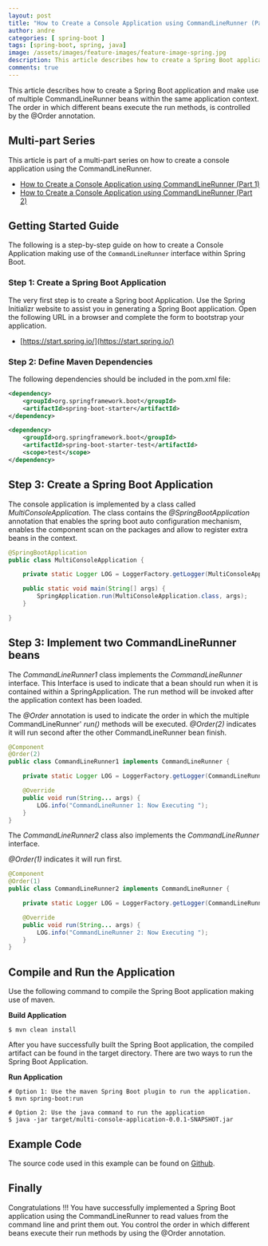 ```yaml
---
layout: post
title: "How to Create a Console Application using CommandLineRunner (Part 2)"
author: andre
categories: [ spring-boot ]
tags: [spring-boot, spring, java]
image: /assets/images/feature-images/feature-image-spring.jpg
description: This article describes how to create a Spring Boot application and make use of multiple CommandLineRunner classes.
comments: true
---
```



This article describes how to create a Spring Boot application and make use of multiple CommandLineRunner beans within 
the same application context. The order in which different beans execute the run methods, is controlled by the @Order 
annotation. 


## Multi-part Series
This article is part of a multi-part series on how to create a console application using the CommandLineRunner.

* [How to Create a Console Application using CommandLineRunner (Part 1)][Article1]
* [How to Create a Console Application using CommandLineRunner (Part 2)][Article2]


## Getting Started Guide
The following is a step-by-step guide on how to create a Console Application making use of the `CommandLineRunner` interface within Spring Boot.


### Step 1: Create a Spring Boot Application
The very first step is to create a Spring boot Application. Use the Spring Initializr website to assist you 
in generating a Spring Boot application. Open the following URL in a browser and complete the form to bootstrap your application.

* [https://start.spring.io/](https://start.spring.io/)


### Step 2: Define Maven Dependencies
The following dependencies should be included in the pom.xml file:
```xml
<dependency>
    <groupId>org.springframework.boot</groupId>
    <artifactId>spring-boot-starter</artifactId>
</dependency>

<dependency>
    <groupId>org.springframework.boot</groupId>
    <artifactId>spring-boot-starter-test</artifactId>
    <scope>test</scope>
</dependency>   
```


## Step 3: Create a Spring Boot Application
The console application is implemented by a class called *MultiConsoleApplication*. The class contains the *@SpringBootApplication* annotation that enables the spring boot auto configuration mechanism, enables the component scan on the packages and allow to register extra beans in the context. 

```java
@SpringBootApplication
public class MultiConsoleApplication {

    private static Logger LOG = LoggerFactory.getLogger(MultiConsoleApplication.class);

    public static void main(String[] args) {
        SpringApplication.run(MultiConsoleApplication.class, args);    
    }

}
```


## Step 3: Implement two CommandLineRunner beans
The *CommandLineRunner1* class implements the *CommandLineRunner* interface. This Interface is used to indicate that a 
bean should run when it is contained within a SpringApplication. The run method will be invoked after the application 
context has been loaded. 

The *@Order* annotation is used to indicate the order in which the multiple CommandLineRunner' *run()* methods will be 
executed. *@Order(2)* indicates it will run second after the other CommandLineRunner bean finish.

```java
@Component
@Order(2)
public class CommandLineRunner1 implements CommandLineRunner {

    private static Logger LOG = LoggerFactory.getLogger(CommandLineRunner1.class);

    @Override
    public void run(String... args) {
        LOG.info("CommandLineRunner 1: Now Executing ");
    }
}
```

The *CommandLineRunner2* class also implements the *CommandLineRunner* interface.  

*@Order(1)* indicates it will run first.

```java
@Component
@Order(1)
public class CommandLineRunner2 implements CommandLineRunner {

    private static Logger LOG = LoggerFactory.getLogger(CommandLineRunner2.class);

    @Override
    public void run(String... args) {
        LOG.info("CommandLineRunner 2: Now Executing ");
    }
}
```

## Compile and Run the Application
Use the following command to compile the Spring Boot application making use of maven.

**Build Application**
```shell
$ mvn clean install
```

After you have successfully built the Spring Boot application, the compiled artifact can be found in the target 
directory. There are two ways to run the Spring Boot Application.

**Run Application**
```shell
# Option 1: Use the maven Spring Boot plugin to run the application.
$ mvn spring-boot:run 

# Option 2: Use the java command to run the application
$ java -jar target/multi-console-application-0.0.1-SNAPSHOT.jar
```
 
## Example Code
The source code used in this example can be found on [Github](https://github.com/javanibble/spring-boot-examples/tree/master/console-application/multi-console-application).

## Finally 
Congratulations !!! You have successfully implemented a Spring Boot application using the CommandLineRunner to read values from the command line and print them out. You control the order in which different beans execute their run methods by using the @Order annotation.

[Article1]:/how-to-create-a-console-application-using-commandlinerunner-part-1
[Article2]:/how-to-create-a-console-application-using-commandlinerunner-part-2